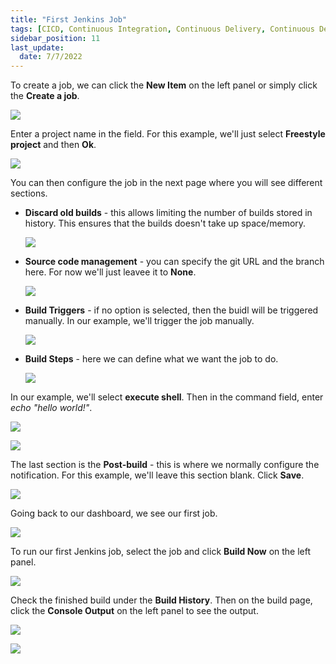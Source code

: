 ```yaml
---
title: "First Jenkins Job"
tags: [CICD, Continuous Integration, Continuous Delivery, Continuous Deployment, Jenkins]
sidebar_position: 11
last_update:
  date: 7/7/2022
---
```



To create a job, we can click the **New Item** on the left panel or simply click the **Create a job**.

<div class='img-center'>

![](/img/docs/jen1job.png)

</div>

Enter a project name in the field. For this example, we'll just select **Freestyle project** and then **Ok**. 

<div class='img-center'>

![](/img/docs/jen1job1.png)

</div>

You can then configure the job in the next page where you will see different sections.

- **Discard old builds** - this allows limiting the number of builds stored in history. This ensures that the builds doesn't take up space/memory.

    <div class='img-center'>

    ![](/img/docs/jen1job2.png)

    </div>

- **Source code management** - you can specify the git URL and the branch here. For now we'll just leavee it to **None**.

    <div class='img-center'>

    ![](/img/docs/jen1job3.png)

    </div>

- **Build Triggers** - if no option is selected, then the buidl will be triggered manually. In our example, we'll trigger the job manually.

    <div class='img-center'>

    ![](/img/docs/jen1job4.png)

    </div>

- **Build Steps** - here we can define what we want the job to do.

    <div class='img-center'>

    ![](/img/docs/jen1job5.png)

    </div>

In our example, we'll select **execute shell**. Then in the command field, enter *echo "hello world!"*.

<div class='img-center'>

![](/img/docs/jen1job6.png)

</div>
<div class='img-center'>

![](/img/docs/jen1job7.png)

</div>

The last section is the **Post-build** - this is where we normally configure the notification. For this example, we'll leave this section blank. Click **Save**.

<div class='img-center'>

![](/img/docs/jen1job8.png)

</div>

Going back to our dashboard, we see our first job.

<div class='img-center'>

![](/img/docs/jen1job9.png)

</div>

To run our first Jenkins job, select the job and click **Build Now** on the left panel.

<div class='img-center'>

![](/img/docs/jenbuildnow.png)

</div>

Check the finished build under the **Build History**. Then on the build page, click the **Console Output** on the left panel to see the output.

<div class='img-center'>

![](/img/docs/jen1buildnow.png)

</div>
<div class='img-center'>

![](/img/docs/jen1buildnow2.png)

</div>

